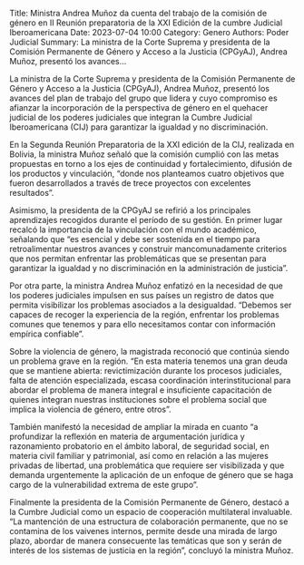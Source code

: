 Title: Ministra Andrea Muñoz da cuenta del trabajo de la comisión de género en II Reunión preparatoria de la XXI Edición de la cumbre Judicial Iberoamericana
Date: 2023-07-04 10:00
Category: Genero
Authors: Poder Judicial
Summary: La ministra de la Corte Suprema y presidenta de la Comisión Permanente de Género y Acceso a la Justicia (CPGyAJ), Andrea Muñoz, presentó los avances...


La ministra de la Corte Suprema y presidenta de la Comisión Permanente de Género y Acceso a la Justicia (CPGyAJ), Andrea Muñoz, presentó los avances del plan de trabajo del grupo que lidera y  cuyo compromiso  es afianzar la incorporación de la perspectiva de género en el quehacer judicial de los poderes judiciales que integran la Cumbre Judicial Iberoamericana (CIJ) para garantizar la igualdad y no discriminación.

En la Segunda Reunión Preparatoria de la XXI edición de la CIJ, realizada en Bolivia, la ministra Muñoz señaló que la comisión cumplió con las metas propuestas en torno a los ejes de continuidad y fortalecimiento, difusión de los productos y vinculación, “donde nos planteamos cuatro objetivos que fueron desarrollados a través de trece proyectos con excelentes resultados”.

Asimismo, la presidenta de la CPGyAJ se refirió a los principales aprendizajes recogidos durante el período de su gestión. En primer lugar recalcó la importancia de la vinculación con el mundo académico, señalando que “es esencial y debe ser sostenida en el tiempo para retroalimentar nuestros avances y construir mancomunadamente criterios que nos permitan enfrentar las problemáticas que se presentan para  garantizar la igualdad y no discriminación en la administración de justicia”.

Por otra parte, la ministra Andrea Muñoz enfatizó en la necesidad de que los poderes judiciales impulsen en sus países un registro de datos que permita visibilizar los problemas asociados a la desigualdad. “Debemos ser capaces de recoger la experiencia de la región, enfrentar los problemas comunes que tenemos y para ello necesitamos contar con información empírica confiable”.

Sobre la violencia de género, la magistrada reconoció que continúa siendo un problema grave en la región. “En esta materia tenemos una gran deuda que se mantiene abierta: revictimización durante los procesos judiciales, falta de atención especializada, escasa coordinación interinstitucional para abordar el problema de manera integral e  insuficiente capacitación de quienes integran nuestras instituciones sobre el problema social que implica la violencia de género, entre otros”.

También manifestó la necesidad de ampliar la mirada en cuanto “a profundizar la reflexión en materia de argumentación jurídica y razonamiento probatorio en el ámbito laboral, de seguridad social, en materia civil familiar y patrimonial, así como en relación a las mujeres privadas de libertad, una problemática que requiere ser visibilizada y que demanda urgentemente la aplicación de un enfoque de género que se haga cargo de la vulnerabilidad extrema de este grupo”.

Finalmente la presidenta de la Comisión Permanente de Género, destacó a la Cumbre Judicial como un espacio de cooperación multilateral invaluable. “La mantención de una estructura de colaboración permanente, que no se contamina de los vaivenes internos, permite desde una mirada de largo plazo, abordar de manera consecuente las temáticas que son y serán de interés de los sistemas de justicia en la región”, concluyó la ministra Muñoz.
